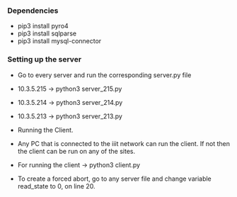 ### Dependencies 
* pip3 install pyro4
* pip3 install sqlparse
* pip3 install mysql-connector


### Setting up the server
* Go to every server and run the corresponding server.py file
* 10.3.5.215 -> python3 server_215.py
* 10.3.5.214 -> python3 server_214.py
* 10.3.5.213 -> python3 server_213.py

* Running the Client.
* Any PC that is connected to the iiit network can run the client. If not then the client can be run on any of the sites.
* For running the client -> python3 client.py

* To create a forced abort, go to any server file and change variable read_state to 0, on line 20.
